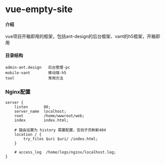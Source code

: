 # vue-empty-site

#### 介绍
vue项目开箱即用的框架，包括ant-design的后台框架、vant的h5框架，开箱即用

#### 目录结构
```
admin-ant.design   后台管理-pc
mobile-vant        移动端-h5
tool               常用方法
```


### Nginx配置
```shell
server {
    listen       80;
    server_name  localhost;
    root         /home/wwwroot/web;
    index        index.html;
    
    # 路由设置为 history 需要配置，否则子页刷新404
    location / {
        try_files $uri $uri/ /index.html;
    }

    # access_log  /home/logs/nginx/localhost.log;
}
```


